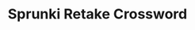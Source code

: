 ---
slug: sprunki-retake-crossword-2755
title: Sprunki Retake Crossword
description: "Sprunki Retake Crossword is an exciting online game. Play for free directly in your browser!"
icon: /images/popular_mods/Sprunki Retake Crossword.png
url: https://wowtbc.net/sprunkin/crossword-retake/index.html
previewImage: /images/popular_mods/Sprunki Retake Crossword.png
type: popular mods

# SEO配置
seo:
  title: "Sprunki Retake Crossword - Play Free Online Game | Fun Browser Games"
  description: "Sprunki Retake Crossword - Play this fun online game for free in your browser. No download required!"
  ogImage: "/images/popular_mods/Sprunki Retake Crossword.png"
  keywords: "sprunki-retake-crossword-2755, online game, browser game, free game, popular mods game, play online"

videoUrls:
  - https://www.youtube.com/embed/example1
  - https://www.youtube.com/embed/example2

whyPlay:
  title: "Why Play Sprunki Retake Crossword?"
  items:
    - "Immersive Gameplay: Sprunki Retake Crossword offers an engaging and immersive gaming experience that will keep you entertained for hours"
    - "Challenging Levels: Test your skills with increasingly difficult challenges and obstacles"
    - "Beautiful Graphics: Enjoy stunning visuals and smooth animations that bring the game world to life"
    - "Regular Updates: New content and features are added regularly to keep the game fresh and exciting"
    - "Free to Play: Experience all the fun without spending a penny"
    - "Community Features: Connect with other players, share strategies, and compete for high scores"
    - "Cross-Platform: Play on any device with a web browser, no downloads required"

features:
  title: "Key Features of Sprunki Retake Crossword"
  image: "/images/popular_mods/Sprunki Retake Crossword.png"
  items:
    - "Intuitive Controls: Easy to learn controls make Sprunki Retake Crossword accessible for players of all skill levels"
    - "Multiple Game Modes: Enjoy various gameplay options that provide different challenges and experiences"
    - "Character Customization: Personalize your gaming experience with unique characters and items"
    - "Achievement System: Complete special tasks to earn rewards and recognition"
    - "Leaderboards: Compete with players worldwide and see who can achieve the highest scores"

characteristics:
  title: "Game Characteristics"
  image: "/images/popular_mods/Sprunki Retake Crossword.png"
  items:
    - "Genre: Popular mods game with elements of strategy and skill"
    - "Difficulty: Suitable for both casual gamers and those seeking a challenge"
    - "Play Time: Quick sessions or extended gameplay, depending on your preference"
    - "Art Style: Vibrant and engaging visuals that enhance the gaming experience"
    - "Sound Design: Immersive audio that complements the gameplay perfectly"

info: "Sprunki Retake Crossword is an exciting online game that offers players a unique and engaging gaming experience. With its intuitive controls, stunning visuals, and challenging gameplay, Sprunki Retake Crossword provides hours of entertainment for players of all ages and skill levels. Whether you're looking for a quick gaming session during a break or an extended play session, Sprunki Retake Crossword delivers an immersive experience that will keep you coming back for more. The game features multiple levels of increasing difficulty, ensuring that players are constantly challenged as they progress. With regular updates adding new content and features, Sprunki Retake Crossword remains fresh and exciting, providing endless entertainment options for its growing community of players."

howToPlayIntro: "Welcome to Sprunki Retake Crossword! This guide will walk you through the basics and help you master the game. Whether you're a beginner or looking to improve your skills, these tips and instructions will enhance your gaming experience."

howToPlaySteps:
  - title: "Getting Started"
    description: "Begin your Sprunki Retake Crossword adventure by familiarizing yourself with the controls. Use your keyboard or mouse to navigate through the game interface. The tutorial will guide you through the basic mechanics and help you understand the objectives."
  - title: "Understanding the Objectives"
    description: "In Sprunki Retake Crossword, your main goal is to progress through levels by completing specific objectives. Each level presents unique challenges that require different strategies and approaches."
  - title: "Mastering the Controls"
    description: "Practice using the controls to improve your precision and reaction time. Sprunki Retake Crossword requires quick reflexes and strategic thinking to overcome obstacles and defeat opponents."
  - title: "Utilizing Power-ups"
    description: "Collect power-ups throughout the game to enhance your abilities and overcome difficult challenges. Each power-up offers unique advantages that can be crucial for success."
  - title: "Developing Strategies"
    description: "As you progress in Sprunki Retake Crossword, develop effective strategies for different scenarios. Analyze patterns, anticipate challenges, and adapt your approach to maximize your performance."

faq:
  title: "Frequently Asked Questions about Sprunki Retake Crossword"
  items:
    - question: "Is Sprunki Retake Crossword free to play?"
      answer: "Yes, Sprunki Retake Crossword is completely free to play directly in your web browser. No downloads or purchases are required to enjoy the full game experience."
    - question: "Can I play Sprunki Retake Crossword on mobile devices?"
      answer: "Yes, Sprunki Retake Crossword is optimized for both desktop and mobile play. You can enjoy the game on any device with a web browser and internet connection."
    - question: "Are there any in-game purchases?"
      answer: "While Sprunki Retake Crossword is free to play, there may be optional in-game purchases available for cosmetic items or additional features that don't affect core gameplay."
    - question: "How often is Sprunki Retake Crossword updated?"
      answer: "The developers regularly update Sprunki Retake Crossword with new content, features, and improvements based on player feedback and game performance."
    - question: "Can I play Sprunki Retake Crossword offline?"
      answer: "Currently, Sprunki Retake Crossword requires an internet connection to play as it's a browser-based online game."
    - question: "Is Sprunki Retake Crossword suitable for children?"
      answer: "Yes, Sprunki Retake Crossword is designed to be family-friendly and suitable for players of all ages."
    - question: "How do I report bugs or issues?"
      answer: "If you encounter any problems while playing Sprunki Retake Crossword, you can report them through the game's support page or contact the developers directly through their website."
    - question: "Still Have Questions?"
      answer: "If you have additional questions about Sprunki Retake Crossword that aren't covered in this FAQ, please visit our support center or contact our customer service team for assistance."
---